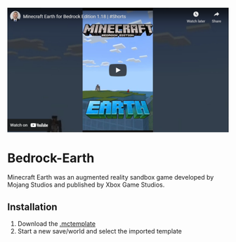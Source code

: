 [![YouTube Short](/bedrock-earth.png)](https://www.youtube.com/watch?v=vFGYWKiRhl8)

# Bedrock-Earth
Minecraft Earth was an augmented reality sandbox game developed by Mojang Studios and published by Xbox Game Studios.

## Installation
1. Download the [.mctemplate](https://github.com/kirbycope/Bedrock-Earth/raw/main/Bedrock-Earth.mctemplate)
1. Start a new save/world and select the imported template

